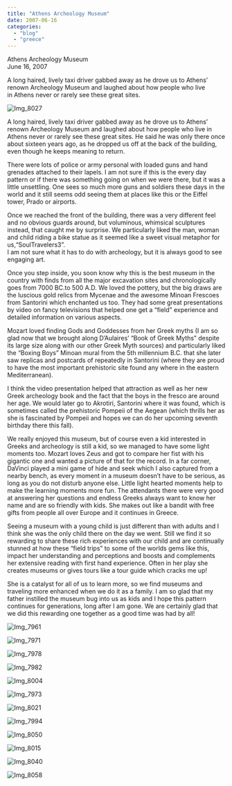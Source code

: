 ```yaml
---
title: "Athens Archeology Museum"
date: 2007-06-16
categories: 
  - "blog"
  - "greece"
---
```


Athens Archeology Museum  
June 16, 2007

A long haired, lively taxi driver gabbed away as he drove us to Athens’  
renown Archeology Museum and laughed about how people who live  
in Athens never or rarely see these great sites.

<!--more-->

![Img_8027](https://pub-ac94b3f306b24c0dba4238943c97f2e1.r2.dev/photos/uncategorized/2008/03/05/img_8027.png)

A long haired, lively taxi driver gabbed away as he drove us to Athens’ renown Archeology Museum and laughed about how people who live in Athens never or rarely see these great sites. He said he was only there once about sixteen years ago, as he dropped us off at the back of the building, even though he keeps meaning to return.

There were lots of police or army personal with loaded guns and hand grenades attached to their lapels. I am not sure if this is the every day pattern or if there was something going on when we were there, but it was a little unsettling. One sees so much more guns and soldiers these days in the world and it still seems odd seeing them at places like this or the Eiffel tower, Prado or airports.

Once we reached the front of the building, there was a very different feel and no obvious guards around, but voluminous, whimsical sculptures instead, that caught me by surprise. We particularly liked the man, woman and child riding a bike statue as it seemed like a sweet visual metaphor for  us,“SoulTravelers3”.  
I am not sure what it has to do with archeology, but it is always good to see engaging art.

Once you step inside, you soon know why this is the best museum in the country with finds from all the major excavation sites and chronologically goes from 7000 BC.to 500 A.D. We loved the pottery, but the big draws are the luscious gold relics from Mycenae and the awesome Minoan Frescoes from Santorini which enchanted us too. They had some great presentations by video on fancy televisions that helped one get a “field” experience and detailed information on various aspects.

Mozart loved finding Gods and Goddesses from her Greek myths (I am so glad now that we brought along D’Aulaires’ “Book of Greek Myths” despite its large size along with our other Greek Myth sources) and particularly liked the “Boxing Boys” Minoan mural from the 5th millennium B.C. that she later saw replicas and postcards of repeatedly in Santorini (where they are proud to have the most important prehistoric site found any where in the eastern Mediterranean).

I think the video presentation helped that attraction as well as her new Greek archeology book and the fact that the boys in the fresco are around her age. We would later go to Akrotiri, Santorini where it was found, which is sometimes called the prehistoric Pompeii of the Aegean (which thrills her as she is fascinated by Pompeii and hopes we can do her upcoming seventh birthday there this fall).

We really enjoyed this museum, but of course even a kid interested in Greeks and archeology is still a kid, so we managed to have some light moments too. Mozart loves Zeus and got to compare her fist with his gigantic one and wanted a picture of that for the record. In a far corner, DaVinci played a mini game of hide and seek which I also captured from a nearby bench, as every moment in a museum doesn’t have to be serious, as long as you do not disturb anyone else. Little light hearted moments help to make the learning moments more fun. The attendants there were very good at answering her questions and endless Greeks always want to know her name and are so friendly with kids. She makes out like a bandit with free gifts from people all over Europe and it continues in Greece.

Seeing a museum with a young child is just different than with adults and I think she was the only child there on the day we went. Still we find it so rewarding to share these rich experiences with our child and are continually stunned at how these “field trips” to some of the worlds gems like this, impact her understanding and perceptions and boosts and complements her extensive reading with first hand experience. Often in her play she creates museums or gives tours like a tour guide which cracks me up!

She is a catalyst for all of us to learn more, so we find museums and traveling more enhanced when we do it as a family. I am so glad that my father instilled the museum bug into us as kids and I hope this pattern continues for generations, long after I am gone. We are certainly glad that we did this rewarding one together as a good time was had by all!

![Img_7961](https://pub-ac94b3f306b24c0dba4238943c97f2e1.r2.dev/photos/uncategorized/2008/03/05/img_7961.png)

![Img_7971](https://pub-ac94b3f306b24c0dba4238943c97f2e1.r2.dev/photos/uncategorized/2008/03/05/img_7971.png)

![Img_7978](https://pub-ac94b3f306b24c0dba4238943c97f2e1.r2.dev/photos/uncategorized/2008/03/05/img_7978.png)

![Img_7982](https://pub-ac94b3f306b24c0dba4238943c97f2e1.r2.dev/photos/uncategorized/2008/03/05/img_7982.png)

![Img_8004](https://pub-ac94b3f306b24c0dba4238943c97f2e1.r2.dev/photos/uncategorized/2008/03/05/img_8004.png)

![Img_7973](https://pub-ac94b3f306b24c0dba4238943c97f2e1.r2.dev/photos/uncategorized/2008/03/05/img_7973.png)

![Img_8021](https://pub-ac94b3f306b24c0dba4238943c97f2e1.r2.dev/photos/uncategorized/2008/03/05/img_8021.png)

![Img_7994](https://pub-ac94b3f306b24c0dba4238943c97f2e1.r2.dev/photos/uncategorized/2008/03/05/img_7994.png)

![Img_8050](https://pub-ac94b3f306b24c0dba4238943c97f2e1.r2.dev/photos/uncategorized/2008/03/05/img_8050.png)

![Img_8015](https://pub-ac94b3f306b24c0dba4238943c97f2e1.r2.dev/photos/uncategorized/2008/03/05/img_8015.png)

![Img_8040](https://pub-ac94b3f306b24c0dba4238943c97f2e1.r2.dev/photos/uncategorized/2008/03/05/img_8040.png)

![Img_8058](https://pub-ac94b3f306b24c0dba4238943c97f2e1.r2.dev/photos/uncategorized/2008/03/05/img_8058.png)
